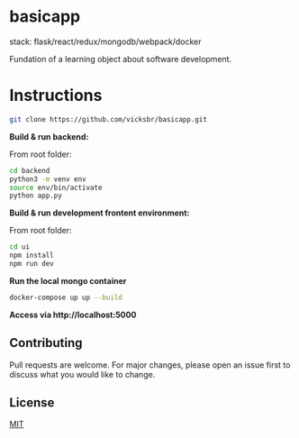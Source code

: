 # basicapp

stack: flask/react/redux/mongodb/webpack/docker

Fundation of a learning object about software development.


# Instructions

```bash
git clone https://github.com/vicksbr/basicapp.git
```

**Build & run backend:**

From root folder:

```bash
cd backend
python3 -m venv env
source env/bin/activate
python app.py
```

**Build & run development frontent environment:**

From root folder:

```bash
cd ui
npm install
npm run dev
```

**Run the local mongo container**

```bash
docker-compose up up --build 
```
**Access via http://localhost:5000**

## Contributing
Pull requests are welcome. For major changes, please open an issue first to discuss what you would like to change.

## License
[MIT](https://choosealicense.com/licenses/mit/)


